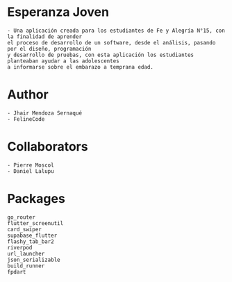 # Esperanza Joven
    - Una aplicación creada para los estudiantes de Fe y Alegría N°15, con la finalidad de aprender
    el proceso de desarrollo de un software, desde el análisis, pasando por el diseño, programación
    y desarrollo de pruebas, con esta aplicación los estudiantes planteaban ayudar a las adolescentes
    a informarse sobre el embarazo a temprana edad.

# Author
    - Jhair Mendoza Sernaqué
    - FelineCode

# Collaborators
    - Pierre Moscol
    - Daniel Lalupu

# Packages

    go_router 
    flutter_screenutil
    card_swiper 
    supabase_flutter
    flashy_tab_bar2
    riverpod
    url_launcher
    json_serializable
    build_runner
    fpdart
